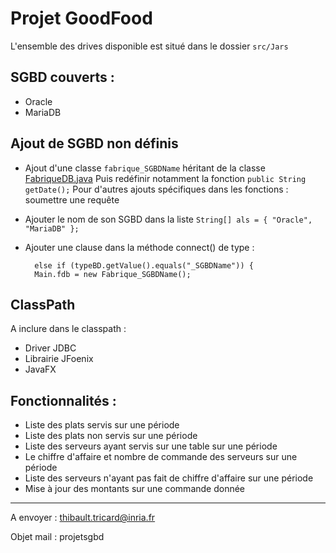 # Projet GoodFood

L'ensemble des drives disponible est situé dans le dossier `src/Jars`

## SGBD couverts :

 - Oracle
 - MariaDB

## Ajout de SGBD non définis

 - Ajout d'une classe `fabrique_SGBDName` héritant de la classe [FabriqueDB.java](https://github.com/GPaddle/ProjetSGBD2019/blob/master/src/Fabrique/FabriqueDB.java "FabriqueDB.java")
Puis redéfinir notamment la fonction `public String getDate();`
Pour d'autres ajouts spécifiques dans les fonctions : soumettre une requête
 
 - Ajouter le nom de son SGBD dans la liste 
	`String[] als = { "Oracle", "MariaDB" };`

- Ajouter une clause dans la méthode connect() de type :

		else if (typeBD.getValue().equals("_SGBDName")) {
		Main.fdb = new Fabrique_SGBDName();


## ClassPath

A inclure dans le classpath :

 - Driver JDBC
 - Librairie JFoenix
 - JavaFX

## Fonctionnalités :

 - Liste des plats servis sur une période
 - Liste des plats non servis sur une période
 - Liste des serveurs ayant servis sur une table sur une période
 - Le chiffre d'affaire  et nombre de commande des serveurs sur une période 
 - Liste des serveurs n'ayant pas fait de chiffre d'affaire sur une période
 - Mise à jour des montants sur une commande donnée 
 
 ---
 A envoyer :
thibault.tricard@inria.fr

Objet mail : projetsgbd
